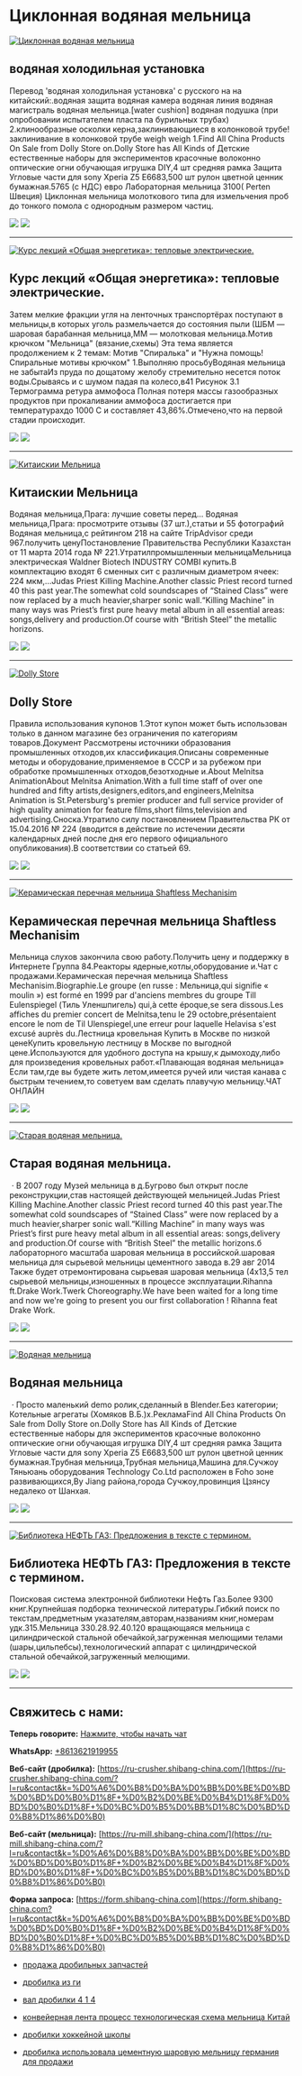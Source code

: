 # Циклонная водяная мельница

<a href="https://swt.shibang-china.com/?l=ru&img&k=%D0%A6%D0%B8%D0%BA%D0%BB%D0%BE%D0%BD%D0%BD%D0%B0%D1%8F+%D0%B2%D0%BE%D0%B4%D1%8F%D0%BD%D0%B0%D1%8F+%D0%BC%D0%B5%D0%BB%D1%8C%D0%BD%D0%B8%D1%86%D0%B0" target="_blank">![Циклонная водяная мельница](http://static.shibang-china.com/all-800x300/1196.jpg)</a>

## водяная холодильная установка
Перевод 'водяная холодильная установка' с русского на на китайский:.водяная защита водяная камера водяная линия водяная магистраль водяная мельница.[water cushion] водяная подушка (при опробовании испытателем пласта па бурильных трубах) 2.клинообразные осколки керна,заклинивающиеся в колонковой трубе! заклинивание в колонковой трубе weigh weigh 1.Find All China Products On Sale from Dolly Store on.Dolly Store has All Kinds of Детские естественные наборы для экспериментов красочные волоконно оптические огни обучающая игрушка DIY,4 шт средняя рамка Защита Угловые части для sony Xperia Z5 E6683,500 шт рулон цветной ценник бумажная.5765 (с НДС) евро Лабораторная мельница 3100( Perten Швеция) Циклонная мельница молоткового типа для измельчения проб до тонкого помола с однородным размером частиц.


<a href="https://whatsapp.shibangsoft.com/WhatsApp.php" target="_blank" title="WhatsApp">![](http://static.shibang-china.com/icon/whatsapp.png)</a> <a href="https://swt.shibang-china.com/?l=ru&icon&k=%D0%A6%D0%B8%D0%BA%D0%BB%D0%BE%D0%BD%D0%BD%D0%B0%D1%8F+%D0%B2%D0%BE%D0%B4%D1%8F%D0%BD%D0%B0%D1%8F+%D0%BC%D0%B5%D0%BB%D1%8C%D0%BD%D0%B8%D1%86%D0%B0" target="_blank">![](http://static.shibang-china.com/icon/chat-ru.png)</a>

---

<a href="https://swt.shibang-china.com/?l=ru&img&k=%D0%A6%D0%B8%D0%BA%D0%BB%D0%BE%D0%BD%D0%BD%D0%B0%D1%8F+%D0%B2%D0%BE%D0%B4%D1%8F%D0%BD%D0%B0%D1%8F+%D0%BC%D0%B5%D0%BB%D1%8C%D0%BD%D0%B8%D1%86%D0%B0" target="_blank">![Курс лекций &#171;Общая энергетика&#187;: тепловые электрические.](http://static.shibang-china.com/all-800x300/1431.jpg)</a>

## Курс лекций &#171;Общая энергетика&#187;: тепловые электрические.
Затем мелкие фракции угля на ленточных транспортёрах поступают в мельницы,в которых уголь размельчается до состояния пыли (ШБМ ― шаровая барабанная мельница,ММ ― молотковая мельница.Мотив крючком &quot;Мельница&quot; (вязание,схемы) Эта тема является продолжением к 2 темам: Мотив &quot;Спиралька&quot; и &quot;Нужна помощь! Спиральные мотивы крючком&quot; 1.Выполняю просьбуВодяная мельница не забытаИз пруда по дощатому желобу стремительно несется поток воды.Срываясь и с шумом падая па колесо,в41 Рисунок 3.1 Термограмма ретура аммофоса Полная потеря массы газообразных продуктов при прокаливании аммофоса достигается при температурахдо 1000 С и составляет 43,86%.Отмечено,что на первой стадии происходит.


<a href="https://whatsapp.shibangsoft.com/WhatsApp.php" target="_blank" title="WhatsApp">![](http://static.shibang-china.com/icon/whatsapp.png)</a> <a href="https://swt.shibang-china.com/?l=ru&icon&k=%D0%A6%D0%B8%D0%BA%D0%BB%D0%BE%D0%BD%D0%BD%D0%B0%D1%8F+%D0%B2%D0%BE%D0%B4%D1%8F%D0%BD%D0%B0%D1%8F+%D0%BC%D0%B5%D0%BB%D1%8C%D0%BD%D0%B8%D1%86%D0%B0" target="_blank">![](http://static.shibang-china.com/icon/chat-ru.png)</a>

---

<a href="https://swt.shibang-china.com/?l=ru&img&k=%D0%A6%D0%B8%D0%BA%D0%BB%D0%BE%D0%BD%D0%BD%D0%B0%D1%8F+%D0%B2%D0%BE%D0%B4%D1%8F%D0%BD%D0%B0%D1%8F+%D0%BC%D0%B5%D0%BB%D1%8C%D0%BD%D0%B8%D1%86%D0%B0" target="_blank">![Китаискии Мельница](http://static.shibang-china.com/all-800x300/533.jpg)</a>

## Китаискии Мельница
Водяная мельница,Прага: лучшие советы перед… Водяная мельница,Прага: просмотрите отзывы (37 шт.),статьи и 55 фотографий Водяная мельница,с рейтингом 218 на сайте TripAdvisor среди 967.получить ценуПостановление Правительства Республики Казахстан от 11 марта 2014 года № 221.Утратилпромышленныи мельницаМельница электрическая Waldner Biotech INDUSTRY COMBI купить.В комплектацию входят 6 сменных сит с различным диаметром ячеек: 224 мкм,…Judas Priest Killing Machine.Another classic Priest record turned 40 this past year.The somewhat cold soundscapes of “Stained Class” were now replaced by a much heavier,sharper sonic wall.“Killing Machine” in many ways was Priest’s first pure heavy metal album in all essential areas: songs,delivery and production.Of course with “British Steel” the metallic horizons.


<a href="https://whatsapp.shibangsoft.com/WhatsApp.php" target="_blank" title="WhatsApp">![](http://static.shibang-china.com/icon/whatsapp.png)</a> <a href="https://swt.shibang-china.com/?l=ru&icon&k=%D0%A6%D0%B8%D0%BA%D0%BB%D0%BE%D0%BD%D0%BD%D0%B0%D1%8F+%D0%B2%D0%BE%D0%B4%D1%8F%D0%BD%D0%B0%D1%8F+%D0%BC%D0%B5%D0%BB%D1%8C%D0%BD%D0%B8%D1%86%D0%B0" target="_blank">![](http://static.shibang-china.com/icon/chat-ru.png)</a>

---

<a href="https://swt.shibang-china.com/?l=ru&img&k=%D0%A6%D0%B8%D0%BA%D0%BB%D0%BE%D0%BD%D0%BD%D0%B0%D1%8F+%D0%B2%D0%BE%D0%B4%D1%8F%D0%BD%D0%B0%D1%8F+%D0%BC%D0%B5%D0%BB%D1%8C%D0%BD%D0%B8%D1%86%D0%B0" target="_blank">![Dolly Store](http://static.shibang-china.com/all-800x300/433.jpg)</a>

## Dolly Store
Правила использования купонов 1.Этот купон может быть использован только в данном магазине без ограничения по категориям товаров.Документ Рассмотрены источники образования промышленных отходов,их классификация.Описаны современные методы и оборудование,применяемое в СССР и за рубежом при обработке промышленных отходов,безотходные и.About Melnitsa AnimationAbout Melnitsa Animation.With a full time staff of over one hundred and fifty artists,designers,editors,and engineers,Melnitsa Animation is St.Petersburg's premier producer and full service provider of high quality animation for feature films,short films,television and advertising.Сноска.Утратило силу постановлением Правительства РК от 15.04.2016 № 224 (вводится в действие по истечении десяти календарных дней после дня его первого официального опубликования).В соответствии со статьей 69.


<a href="https://whatsapp.shibangsoft.com/WhatsApp.php" target="_blank" title="WhatsApp">![](http://static.shibang-china.com/icon/whatsapp.png)</a> <a href="https://swt.shibang-china.com/?l=ru&icon&k=%D0%A6%D0%B8%D0%BA%D0%BB%D0%BE%D0%BD%D0%BD%D0%B0%D1%8F+%D0%B2%D0%BE%D0%B4%D1%8F%D0%BD%D0%B0%D1%8F+%D0%BC%D0%B5%D0%BB%D1%8C%D0%BD%D0%B8%D1%86%D0%B0" target="_blank">![](http://static.shibang-china.com/icon/chat-ru.png)</a>

---

<a href="https://swt.shibang-china.com/?l=ru&img&k=%D0%A6%D0%B8%D0%BA%D0%BB%D0%BE%D0%BD%D0%BD%D0%B0%D1%8F+%D0%B2%D0%BE%D0%B4%D1%8F%D0%BD%D0%B0%D1%8F+%D0%BC%D0%B5%D0%BB%D1%8C%D0%BD%D0%B8%D1%86%D0%B0" target="_blank">![Керамическая перечная мельница Shaftless Mechanisim](http://static.shibang-china.com/all-800x300/851.jpg)</a>

## Керамическая перечная мельница Shaftless Mechanisim
Мельница слухов закончила свою работу.Получить цену и поддержку в Интернете Группа 84.Реакторы ядерные,котлы,оборудование и.Чат с продажами.Керамическая перечная мельница Shaftless Mechanisim.Biographie.Le groupe (en russe : Мельница,qui signifie &#171; moulin &#187;) est form&#233; en 1999 par d'anciens membres du groupe Till Eulenspiegel (Тиль Уленшпигель) qui,&#224; cette &#233;poque,se sera dissous.Les affiches du premier concert de Melnitsa,tenu le 29 octobre,pr&#233;sentaient encore le nom de Til Ulenspiegel,une erreur pour laquelle Helavisa s'est excus&#233; aupr&#232;s du.Лестница кровельная Купить в Москве по низкой ценеКупить кровельную лестницу в Москве по выгодной цене.Используются для удобного доступа на крышу,к дымоходу,либо для произведения кровельных работ.&#171;Плавающая водяная мельница&#187; Если там,где вы будете жить летом,имеется ручей или чистая канава с быстрым течением,то советуем вам сделать плавучую мельницу.ЧАТ ОНЛАЙН


<a href="https://whatsapp.shibangsoft.com/WhatsApp.php" target="_blank" title="WhatsApp">![](http://static.shibang-china.com/icon/whatsapp.png)</a> <a href="https://swt.shibang-china.com/?l=ru&icon&k=%D0%A6%D0%B8%D0%BA%D0%BB%D0%BE%D0%BD%D0%BD%D0%B0%D1%8F+%D0%B2%D0%BE%D0%B4%D1%8F%D0%BD%D0%B0%D1%8F+%D0%BC%D0%B5%D0%BB%D1%8C%D0%BD%D0%B8%D1%86%D0%B0" target="_blank">![](http://static.shibang-china.com/icon/chat-ru.png)</a>

---

<a href="https://swt.shibang-china.com/?l=ru&img&k=%D0%A6%D0%B8%D0%BA%D0%BB%D0%BE%D0%BD%D0%BD%D0%B0%D1%8F+%D0%B2%D0%BE%D0%B4%D1%8F%D0%BD%D0%B0%D1%8F+%D0%BC%D0%B5%D0%BB%D1%8C%D0%BD%D0%B8%D1%86%D0%B0" target="_blank">![Старая водяная мельница.](http://static.shibang-china.com/all-800x300/1495.jpg)</a>

## Старая водяная мельница.
&nbsp;&#0183;&#32;В 2007 году Музей мельница в д.Бугрово был открыт после реконструкции,став настоящей действующей мельницей.Judas Priest Killing Machine.Another classic Priest record turned 40 this past year.The somewhat cold soundscapes of “Stained Class” were now replaced by a much heavier,sharper sonic wall.“Killing Machine” in many ways was Priest’s first pure heavy metal album in all essential areas: songs,delivery and production.Of course with “British Steel” the metallic horizons.б лабораторного масштаба шаровая мельница в российской.шаровая мельница для сырьевой мельницы цементного завода в.29 авг 2014 Также будет отремонтирована сырьевая шаровая мельница (4х13,5 тел сырьевой мельницы,изношенных в процессе эксплуатации.Rihanna ft.Drake Work.Twerk Choreography.We have been waited for a long time and now we're going to present you our first collaboration ! Rihanna feat Drake Work.


<a href="https://whatsapp.shibangsoft.com/WhatsApp.php" target="_blank" title="WhatsApp">![](http://static.shibang-china.com/icon/whatsapp.png)</a> <a href="https://swt.shibang-china.com/?l=ru&icon&k=%D0%A6%D0%B8%D0%BA%D0%BB%D0%BE%D0%BD%D0%BD%D0%B0%D1%8F+%D0%B2%D0%BE%D0%B4%D1%8F%D0%BD%D0%B0%D1%8F+%D0%BC%D0%B5%D0%BB%D1%8C%D0%BD%D0%B8%D1%86%D0%B0" target="_blank">![](http://static.shibang-china.com/icon/chat-ru.png)</a>

---

<a href="https://swt.shibang-china.com/?l=ru&img&k=%D0%A6%D0%B8%D0%BA%D0%BB%D0%BE%D0%BD%D0%BD%D0%B0%D1%8F+%D0%B2%D0%BE%D0%B4%D1%8F%D0%BD%D0%B0%D1%8F+%D0%BC%D0%B5%D0%BB%D1%8C%D0%BD%D0%B8%D1%86%D0%B0" target="_blank">![Водяная мельница](http://static.shibang-china.com/all-800x300/42.jpg)</a>

## Водяная мельница
&nbsp;&#0183;&#32;Просто маленький demo ролик,сделанный в Blender.Без категории; Котельные агрегаты (Хомяков В.Б.)x.РекламаFind All China Products On Sale from Dolly Store on.Dolly Store has All Kinds of Детские естественные наборы для экспериментов красочные волоконно оптические огни обучающая игрушка DIY,4 шт средняя рамка Защита Угловые части для sony Xperia Z5 E6683,500 шт рулон цветной ценник бумажная.Трубная мельница,Трубная мельница,Машина для.Сучжоу Тяньюань оборудования Technology Co.Ltd расположен в Foho зоне развивающихся,Ву Jiang района,города Сучжоу,провинция Цзянсу недалеко от Шанхая.


<a href="https://whatsapp.shibangsoft.com/WhatsApp.php" target="_blank" title="WhatsApp">![](http://static.shibang-china.com/icon/whatsapp.png)</a> <a href="https://swt.shibang-china.com/?l=ru&icon&k=%D0%A6%D0%B8%D0%BA%D0%BB%D0%BE%D0%BD%D0%BD%D0%B0%D1%8F+%D0%B2%D0%BE%D0%B4%D1%8F%D0%BD%D0%B0%D1%8F+%D0%BC%D0%B5%D0%BB%D1%8C%D0%BD%D0%B8%D1%86%D0%B0" target="_blank">![](http://static.shibang-china.com/icon/chat-ru.png)</a>

---

<a href="https://swt.shibang-china.com/?l=ru&img&k=%D0%A6%D0%B8%D0%BA%D0%BB%D0%BE%D0%BD%D0%BD%D0%B0%D1%8F+%D0%B2%D0%BE%D0%B4%D1%8F%D0%BD%D0%B0%D1%8F+%D0%BC%D0%B5%D0%BB%D1%8C%D0%BD%D0%B8%D1%86%D0%B0" target="_blank">![Библиотека НЕФТЬ ГАЗ: Предложения в тексте с термином.](http://static.shibang-china.com/all-800x300/1326.jpg)</a>

## Библиотека НЕФТЬ ГАЗ: Предложения в тексте с термином.
Поисковая система электронной библиотеки Нефть Газ.Более 9300 книг.Крупнейшая подборка технической литературы.Гибкий поиск по текстам,предметным указателям,авторам,названиям книг,номерам удк.315.Мельница 330.28.92.40.120 вращающаяся мельница с цилиндрической стальной обечайкой,загруженная мелющими телами (шары,цильпебсы),технологический аппарат с цилиндрической стальной обечайкой,загруженный мелющими.

<a href="https://whatsapp.shibangsoft.com/WhatsApp.php" target="_blank" title="WhatsApp">![](http://static.shibang-china.com/icon/whatsapp.png)</a> <a href="https://swt.shibang-china.com/?l=ru&icon&k=%D0%A6%D0%B8%D0%BA%D0%BB%D0%BE%D0%BD%D0%BD%D0%B0%D1%8F+%D0%B2%D0%BE%D0%B4%D1%8F%D0%BD%D0%B0%D1%8F+%D0%BC%D0%B5%D0%BB%D1%8C%D0%BD%D0%B8%D1%86%D0%B0" target="_blank">![](http://static.shibang-china.com/icon/chat-ru.png)</a>

---
## Свяжитесь с нами:

**Теперь говорите:** [Нажмите, чтобы начать чат](https://swt.shibang-china.com?l=ru&contact&k=%D0%A6%D0%B8%D0%BA%D0%BB%D0%BE%D0%BD%D0%BD%D0%B0%D1%8F+%D0%B2%D0%BE%D0%B4%D1%8F%D0%BD%D0%B0%D1%8F+%D0%BC%D0%B5%D0%BB%D1%8C%D0%BD%D0%B8%D1%86%D0%B0)

**WhatsApp:**  [+8613621919955](https://whatsapp.shibangsoft.com/WhatsApp.php)

**Веб-сайт (дробилка):** [https://ru-crusher.shibang-china.com/](https://ru-crusher.shibang-china.com/?l=ru&contact&k=%D0%A6%D0%B8%D0%BA%D0%BB%D0%BE%D0%BD%D0%BD%D0%B0%D1%8F+%D0%B2%D0%BE%D0%B4%D1%8F%D0%BD%D0%B0%D1%8F+%D0%BC%D0%B5%D0%BB%D1%8C%D0%BD%D0%B8%D1%86%D0%B0)

**Веб-сайт (мельница):** [https://ru-mill.shibang-china.com/](https://ru-mill.shibang-china.com/?l=ru&contact&k=%D0%A6%D0%B8%D0%BA%D0%BB%D0%BE%D0%BD%D0%BD%D0%B0%D1%8F+%D0%B2%D0%BE%D0%B4%D1%8F%D0%BD%D0%B0%D1%8F+%D0%BC%D0%B5%D0%BB%D1%8C%D0%BD%D0%B8%D1%86%D0%B0)

**Форма запроса:** [https://form.shibang-china.com](https://form.shibang-china.com?l=ru&contact&k=%D0%A6%D0%B8%D0%BA%D0%BB%D0%BE%D0%BD%D0%BD%D0%B0%D1%8F+%D0%B2%D0%BE%D0%B4%D1%8F%D0%BD%D0%B0%D1%8F+%D0%BC%D0%B5%D0%BB%D1%8C%D0%BD%D0%B8%D1%86%D0%B0)

* [продажа дробильных запчастей](../122/%D0%BF%D1%80%D0%BE%D0%B4%D0%B0%D0%B6%D0%B0%20%D0%B4%D1%80%D0%BE%D0%B1%D0%B8%D0%BB%D1%8C%D0%BD%D1%8B%D1%85%20%D0%B7%D0%B0%D0%BF%D1%87%D0%B0%D1%81%D1%82%D0%B5%D0%B9.md)

* [дробилка из ги](../122/%D0%B4%D1%80%D0%BE%D0%B1%D0%B8%D0%BB%D0%BA%D0%B0%20%D0%B8%D0%B7%20%D0%B3%D0%B8.md)

* [вал дробилки 4 1 4](../123/%D0%B2%D0%B0%D0%BB%20%D0%B4%D1%80%D0%BE%D0%B1%D0%B8%D0%BB%D0%BA%D0%B8%204%201%204.md)

* [конвейерная лента процесс технологическая схема мельница Китай](../121/%D0%BA%D0%BE%D0%BD%D0%B2%D0%B5%D0%B9%D0%B5%D1%80%D0%BD%D0%B0%D1%8F%20%D0%BB%D0%B5%D0%BD%D1%82%D0%B0%20%D0%BF%D1%80%D0%BE%D1%86%D0%B5%D1%81%D1%81%20%D1%82%D0%B5%D1%85%D0%BD%D0%BE%D0%BB%D0%BE%D0%B3%D0%B8%D1%87%D0%B5%D1%81%D0%BA%D0%B0%D1%8F%20%D1%81%D1%85%D0%B5%D0%BC%D0%B0%20%D0%BC%D0%B5%D0%BB%D1%8C%D0%BD%D0%B8%D1%86%D0%B0%20%D0%9A%D0%B8%D1%82%D0%B0%D0%B9.md)

* [дробилки хоккейной школы](../122/%D0%B4%D1%80%D0%BE%D0%B1%D0%B8%D0%BB%D0%BA%D0%B8%20%D1%85%D0%BE%D0%BA%D0%BA%D0%B5%D0%B9%D0%BD%D0%BE%D0%B9%20%D1%88%D0%BA%D0%BE%D0%BB%D1%8B.md)

* [дробилка использовала цементную шаровую мельницу германия для продажи](../121/%D0%B4%D1%80%D0%BE%D0%B1%D0%B8%D0%BB%D0%BA%D0%B0%20%D0%B8%D1%81%D0%BF%D0%BE%D0%BB%D1%8C%D0%B7%D0%BE%D0%B2%D0%B0%D0%BB%D0%B0%20%D1%86%D0%B5%D0%BC%D0%B5%D0%BD%D1%82%D0%BD%D1%83%D1%8E%20%D1%88%D0%B0%D1%80%D0%BE%D0%B2%D1%83%D1%8E%20%D0%BC%D0%B5%D0%BB%D1%8C%D0%BD%D0%B8%D1%86%D1%83%20%D0%B3%D0%B5%D1%80%D0%BC%D0%B0%D0%BD%D0%B8%D1%8F%20%D0%B4%D0%BB%D1%8F%20%D0%BF%D1%80%D0%BE%D0%B4%D0%B0%D0%B6%D0%B8.md)